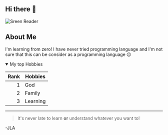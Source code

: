 ## Hi there 👋

<picture>
 <source media="(prefers-color-scheme: dark)" srcset="https://freedesignfile.com/upload/2017/08/moon-icon-vector.png" width="100">
 <source media="(prefers-color-scheme: light)" srcset="https://th.bing.com/th/id/OIP.L3oZ4Aehg_FEPOo3XGd9fAHaHM?rs=1&pid=ImgDetMain">
 <img alt="Sreen Reader" src="https://static.vecteezy.com/system/resources/previews/001/192/736/non_2x/moon-icon-png.png">
</picture>


## About Me
I'm learning from zero! I have never tried programming language and I'm not sure that this can be consider as a programming language :frowning_face:

<details open>
<summary>My top Hobbies</summary>

|Rank|Hobbies|
|-----:|------------|
|     1| God               |
|     2| Family               |
|     3| Learning               |

</details>

---
> It's never late to learn **or** understand whatever you want to!

-JLA
